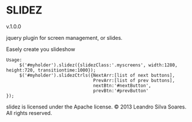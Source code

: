 SLIDEZ
======
v.1.0.0

jquery plugin for screen management, or slides.

Easely create you slideshow

```
Usage: 
     $('#myholder').slidez({slidezClass:'.myscreens', width:1280, height:720, transitiontime:1000});
     $('#myholder').slidezCtrls({NextArr:[list of next buttons],
                                 PrevArr:[list of prev buttons],
                                 nextBtn:'#nextButton',
                                 prevBtn:'#prevButton'
});
```



slidez is licensed under the Apache license. © 2013 Leandro Silva Soares. All rights reserved.